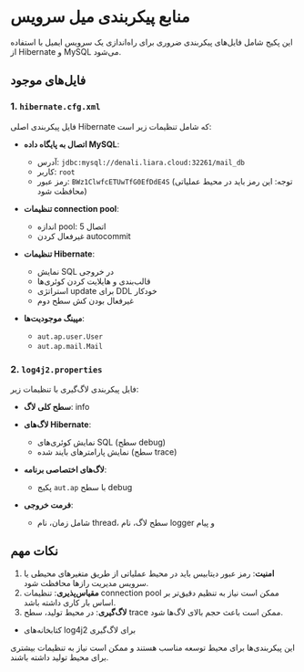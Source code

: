# منابع پیکربندی میل سرویس

این پکیج شامل فایل‌های پیکربندی ضروری برای راه‌اندازی یک سرویس ایمیل با استفاده از Hibernate و MySQL می‌شود.

## فایل‌های موجود

### 1. `hibernate.cfg.xml`
فایل پیکربندی اصلی Hibernate که شامل تنظیمات زیر است:

- **اتصال به پایگاه داده MySQL**:
  - آدرس: `jdbc:mysql://denali.liara.cloud:32261/mail_db`
  - کاربر: `root`
  - رمز عبور: `BWz1ClwfcETUwTfG0EfDdE4S` (توجه: این رمز باید در محیط عملیاتی محافظت شود)
  
- **تنظیمات connection pool**:
  - اندازه pool: 5 اتصال
  - غیرفعال کردن autocommit
  
- **تنظیمات Hibernate**:
  - نمایش SQL در خروجی
  - قالب‌بندی و هایلایت کردن کوئری‌ها
  - استراتژی update برای DDL خودکار
  - غیرفعال بودن کش سطح دوم
  
- **مپینگ موجودیت‌ها**:
  - `aut.ap.user.User`
  - `aut.ap.mail.Mail`

### 2. `log4j2.properties`
فایل پیکربندی لاگ‌گیری با تنظیمات زیر:

- **سطح کلی لاگ**: info
- **لاگ‌های Hibernate**:
  - نمایش کوئری‌های SQL (سطح debug)
  - نمایش پارامترهای بایند شده (سطح trace)
  
- **لاگ‌های اختصاصی برنامه**:
  - پکیج `aut.ap` با سطح debug
  
- **فرمت خروجی**:
  - شامل زمان، نام thread، سطح لاگ، نام logger و پیام

## نکات مهم

1. **امنیت**: رمز عبور دیتابیس باید در محیط عملیاتی از طریق متغیرهای محیطی یا سرویس مدیریت رازها محافظت شود.
2. **مقیاس‌پذیری**: تنظیمات connection pool ممکن است نیاز به تنظیم دقیق‌تر بر اساس بار کاری داشته باشد.
3. **لاگ‌گیری**: در محیط تولید، سطح trace ممکن است باعث حجم بالای لاگ‌ها شود.


- کتابخانه‌های log4j2 برای لاگ‌گیری

این پیکربندی‌ها برای محیط توسعه مناسب هستند و ممکن است نیاز به تنظیمات بیشتری برای محیط تولید داشته باشند.
